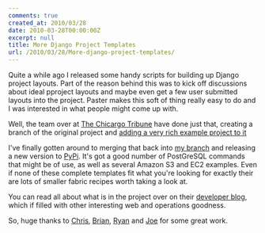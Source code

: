 ```yaml
---
comments: true
created_at: 2010/03/28
date: 2010-03-28T00:00:00Z
excerpt: null
title: More Django Project Templates
url: /2010/03/28/More-django-project-templates/
---
```


Quite a while ago I released some handy scripts for building up Django project layouts. Part of the reason behind this was to kick off discussions about ideal pproject layouts and maybe even get a few user submitted layouts into the project. Paster makes this soft of thing really easy to do and I was interested in what people might come up with.

Well, the team over at [The Chicargo Tribune](http://chicagotribune.com/) have done just that, creating a branch of the original project and [adding a very rich example project to it](http://github.com/ryanmark/django-project-templates/)

I've finally gotten around to merging that back into [my branch](http://github.com/garethr/django-project-templates/) and releasing a new version to [PyPi](http://pypi.python.org/pypi/django-project-templates/0.11). It's got a good number of PostGreSQL commands that might be of use, as well as several Amazon S3 and EC2 examples. Even if none of these complete templates fit what you're looking for exactly their are lots of smaller fabric recipes worth taking a look at.

You can read all about what is in the project over on their [developer blog](http://blog.apps.chicagotribune.com/2010/03/08/advanced-django-project-layout/), which if filled with other interesting web and operations goodness.

So, huge thanks to [Chris](http://blog.apps.chicagotribune.com/author/cgroskopf/), [Brian](http://blog.apps.chicagotribune.com/author/bboyer/), [Ryan](http://blog.apps.chicagotribune.com/author/ryanthomasmark/) and [Joe](http://blog.apps.chicagotribune.com/author/joegermuskact/) for some great work.
